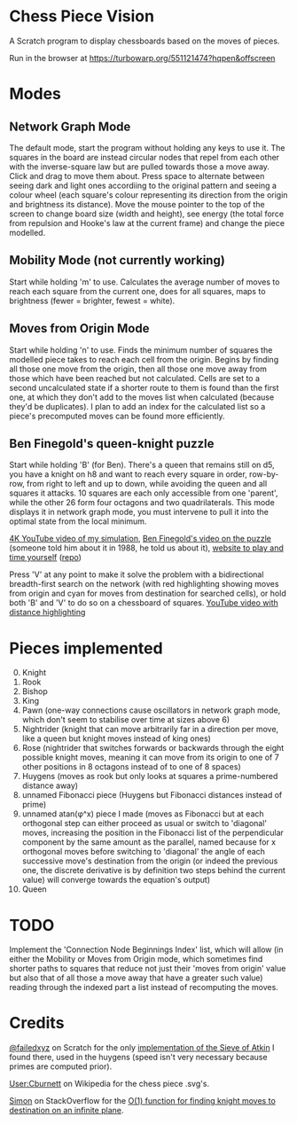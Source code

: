 # Chess Piece Vision
A Scratch program to display chessboards based on the moves of pieces.

Run in the browser at https://turbowarp.org/551121474?hqpen&offscreen

# Modes
## Network Graph Mode
The default mode, start the program without holding any keys to use it. The squares in the board are instead circular nodes that repel from each other with the inverse-square law but are pulled towards those a move away. Click and drag to move them about. Press space to alternate between seeing dark and light ones accordiing to the original pattern and seeing a colour wheel (each square's colour representing its direction from the origin and brightness its distance). Move the mouse pointer to the top of the screen to change board size (width and height), see energy (the total force from repulsion and Hooke's law at the current frame) and change the piece modelled.

## Mobility Mode (not currently working)
Start while holding 'm' to use. Calculates the average number of moves to reach each square from the current one, does for all squares, maps to brightness (fewer = brighter, fewest = white).

## Moves from Origin Mode
Start while holding 'n' to use. Finds the minimum number of squares the modelled piece takes to reach each cell from the origin. Begins by finding all those one move from the origin, then all those one move away from those which have been reached but not calculated. Cells are set to a second uncalculated state if a shorter route to them is found than the first one, at which they don't add to the moves list when calculated (because they'd be duplicates). I plan to add an index for the calculated list so a piece's precomputed moves can be found more efficiently.

## Ben Finegold's queen-knight puzzle
Start while holding 'B' (for Ben). There's a queen that remains still on d5, you have a knight on h8 and want to reach every square in order, row-by-row, from right to left and up to down, while avoiding the queen and all squares it attacks. 10 squares are each only accessible from one 'parent', while the other 26 form four octagons and two quadrilaterals. This mode displays it in network graph mode, you must intervene to pull it into the optimal state from the local minimum.

[4K YouTube video of my simulation](https://youtu.be/fGOOcOnY7PY), [Ben Finegold's video on the puzzle](https://www.youtu.be/SrQlpY_eGYU) (someone told him about it in 1988, he told us about it), [website to play and time yourself](https://www.funnyhowtheknightmoves.com/) ([repo](https://github.com/jairtrejo/knight-moves))

Press 'V' at any point to make it solve the problem with a bidirectional breadth-first search on the network (with red highlighting showing moves from origin and cyan for moves from destination for searched cells), or hold both 'B' and 'V' to do so on a chessboard of squares. [YouTube video with distance highlighting](https://youtu.be/PTLC1jobvU8)

# Pieces implemented
0. Knight
1. Rook
2. Bishop
3. King
4. Pawn (one-way connections cause oscillators in network graph mode, which don't seem to stabilise over time at sizes above 6)
5. Nightrider (knight that can move arbitrarily far in a direction per move, like a queen but knight moves instead of king ones)
6. Rose (nightrider that switches forwards or backwards through the eight possible knight moves, meaning it can move from its origin to one of 7 other positions in 8 octagons instead of to one of 8 spaces)
7. Huygens (moves as rook but only looks at squares a prime-numbered distance away)
8. unnamed Fibonacci piece (Huygens but Fibonacci distances instead of prime)
9. unnamed atan(φ^x) piece I made (moves as Fibonacci but at each orthogonal step can either proceed as usual or switch to 'diagonal' moves, increasing the position in the Fibonacci list of the perpendicular component by the same amount as the parallel, named because for x orthogonal moves before switching to 'diagonal' the angle of each successive move's destination from the origin (or indeed the previous one, the discrete derivative is by definition two steps behind the current value) will converge towards the equation's output)
10. Queen

# TODO
Implement the 'Connection Node Beginnings Index' list, which will allow (in either the Mobility or Moves from Origin mode, which sometimes find shorter paths to squares that reduce not just their 'moves from origin' value but also that of all those a move away that have a greater such value) reading through the indexed part a list instead of recomputing the moves.

# Credits
[@failedxyz](https://scratch.mit.edu/users/failedxyz) on Scratch for the only [implementation of the Sieve of Atkin](https://scratch.mit.edu/projects/17456670/) I found there, used in the huygens (speed isn't very necessary because primes are computed prior).

[User:Cburnett](https://en.wikipedia.org/wiki/User:Cburnett) on Wikipedia for the chess piece .svg's.

[Simon](https://stackoverflow.com/users/827753/simon) on StackOverflow for the [O(1) function for finding knight moves to destination on an infinite plane](https://stackoverflow.com/a/41704071).

